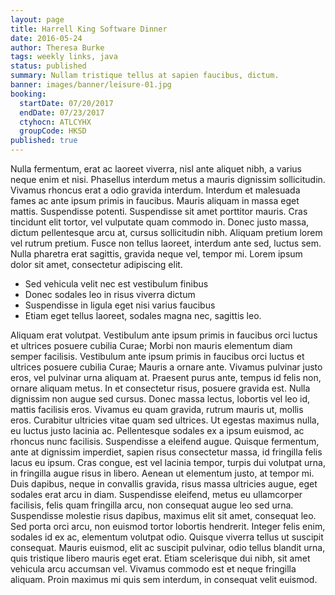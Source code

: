```yaml
---
layout: page
title: Harrell King Software Dinner
date: 2016-05-24
author: Theresa Burke
tags: weekly links, java
status: published
summary: Nullam tristique tellus at sapien faucibus, dictum.
banner: images/banner/leisure-01.jpg
booking:
  startDate: 07/20/2017
  endDate: 07/23/2017
  ctyhocn: ATLCYHX
  groupCode: HKSD
published: true
---
```

Nulla fermentum, erat ac laoreet viverra, nisl ante aliquet nibh, a varius neque enim et nisi. Phasellus interdum metus a mauris dignissim sollicitudin. Vivamus rhoncus erat a odio gravida interdum. Interdum et malesuada fames ac ante ipsum primis in faucibus. Mauris aliquam in massa eget mattis. Suspendisse potenti. Suspendisse sit amet porttitor mauris. Cras tincidunt elit tortor, vel vulputate quam commodo in. Donec justo massa, dictum pellentesque arcu at, cursus sollicitudin nibh. Aliquam pretium lorem vel rutrum pretium. Fusce non tellus laoreet, interdum ante sed, luctus sem. Nulla pharetra erat sagittis, gravida neque vel, tempor mi. Lorem ipsum dolor sit amet, consectetur adipiscing elit.

* Sed vehicula velit nec est vestibulum finibus
* Donec sodales leo in risus viverra dictum
* Suspendisse in ligula eget nisi varius faucibus
* Etiam eget tellus laoreet, sodales magna nec, sagittis leo.

Aliquam erat volutpat. Vestibulum ante ipsum primis in faucibus orci luctus et ultrices posuere cubilia Curae; Morbi non mauris elementum diam semper facilisis. Vestibulum ante ipsum primis in faucibus orci luctus et ultrices posuere cubilia Curae; Mauris a ornare ante. Vivamus pulvinar justo eros, vel pulvinar urna aliquam at. Praesent purus ante, tempus id felis non, ornare aliquam metus. In et consectetur risus, posuere gravida est. Nulla dignissim non augue sed cursus. Donec massa lectus, lobortis vel leo id, mattis facilisis eros. Vivamus eu quam gravida, rutrum mauris ut, mollis eros. Curabitur ultricies vitae quam sed ultrices. Ut egestas maximus nulla, eu luctus justo lacinia ac. Pellentesque sodales ex a ipsum euismod, ac rhoncus nunc facilisis. Suspendisse a eleifend augue. Quisque fermentum, ante at dignissim imperdiet, sapien risus consectetur massa, id fringilla felis lacus eu ipsum.
Cras congue, est vel lacinia tempor, turpis dui volutpat urna, in fringilla augue risus in libero. Aenean ut elementum justo, at tempor mi. Duis dapibus, neque in convallis gravida, risus massa ultricies augue, eget sodales erat arcu in diam. Suspendisse eleifend, metus eu ullamcorper facilisis, felis quam fringilla arcu, non consequat augue leo sed urna. Suspendisse molestie risus dapibus, maximus elit sit amet, consequat leo. Sed porta orci arcu, non euismod tortor lobortis hendrerit. Integer felis enim, sodales id ex ac, elementum volutpat odio. Quisque viverra tellus ut suscipit consequat. Mauris euismod, elit ac suscipit pulvinar, odio tellus blandit urna, quis tristique libero mauris eget erat. Etiam scelerisque dui nibh, sit amet vehicula arcu accumsan vel. Vivamus commodo est et neque fringilla aliquam. Proin maximus mi quis sem interdum, in consequat velit euismod.
